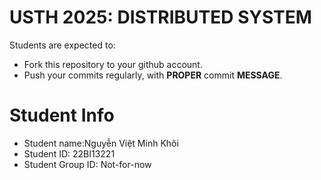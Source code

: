 USTH 2025: DISTRIBUTED SYSTEM
=====================================================

Students are expected to:
* Fork this repository to your github account.
* Push your commits regularly, with **PROPER** commit **MESSAGE**.


Student Info
=========================
* Student name:Nguyễn Việt Minh Khôi
* Student ID: 22BI13221
* Student Group ID: Not-for-now






